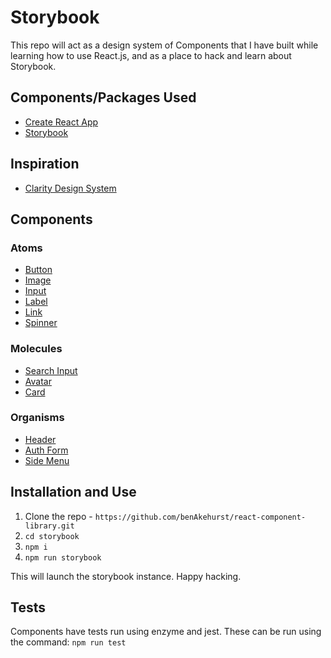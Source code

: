 # Storybook

This repo will act as a design system of Components that I have built while learning how to use React.js, and as a place to hack and learn about Storybook.

## Components/Packages Used

- [Create React App](https://github.com/facebook/create-react-app)
- [Storybook](https://storybook.js.org/docs/guides/guide-react/)

## Inspiration

- [Clarity Design System](https://clarity.design/storybook/core/?path=/docs/welcome-clarity--core)

## Components

### Atoms

- [Button](https://github.com/benAkehurst/react-component-library/tree/master/src/Components/Atoms/Button)
- [Image](https://github.com/benAkehurst/react-component-library/tree/master/src/Components/Atoms/Image)
- [Input](https://github.com/benAkehurst/react-component-library/tree/master/src/Components/Atoms/Input)
- [Label](https://github.com/benAkehurst/react-component-library/tree/master/src/Components/Atoms/Label)
- [Link](https://github.com/benAkehurst/react-component-library/tree/master/src/Components/Atoms/Link)
- [Spinner](https://github.com/benAkehurst/react-component-library/tree/master/src/Components/Atoms/Spinner)

### Molecules

- [Search Input](https://github.com/benAkehurst/react-component-library/tree/master/src/Components/Molecules/SearchInput)
- [Avatar](https://github.com/benAkehurst/react-component-library/tree/master/src/Components/Molecules/Avatar)
- [Card](https://github.com/benAkehurst/react-component-library/tree/master/src/Components/Molecules/Card)

### Organisms

- [Header](https://github.com/benAkehurst/react-component-library/tree/master/src/Components/Organisms/Header)
- [Auth Form](https://github.com/benAkehurst/react-component-library/tree/master/src/Components/Organisms/AuthForm)
- [Side Menu](https://github.com/benAkehurst/react-component-library/tree/master/src/Components/Organisms/SideMenu)

## Installation and Use

1. Clone the repo - `https://github.com/benAkehurst/react-component-library.git`
2. `cd storybook`
3. `npm i`
4. `npm run storybook`

This will launch the storybook instance. Happy hacking.

## Tests

Components have tests run using enzyme and jest. These can be run using the command:
`npm run test`
